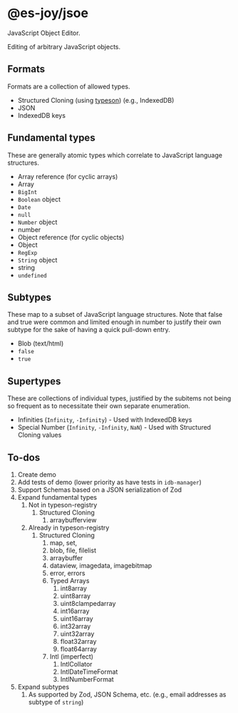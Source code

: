 # @es-joy/jsoe

JavaScript Object Editor.

Editing of arbitrary JavaScript objects.

## Formats

Formats are a collection of allowed types.

- Structured Cloning (using [typeson](https://github.com/dfahlander/typeson)) (e.g., IndexedDB)
- JSON
- IndexedDB keys

## Fundamental types

These are generally atomic types which correlate to JavaScript language structures.

- Array reference (for cyclic arrays)
- Array
- `BigInt`
- `Boolean` object
- `Date`
- `null`
- `Number` object
- number
- Object reference (for cyclic objects)
- Object
- `RegExp`
- `String` object
- string
- `undefined`

## Subtypes

These map to a subset of JavaScript language structures. Note that false and true were common and limited enough in number to justify their own subtype for the sake of having a quick pull-down entry.

- Blob (text/html)
- `false`
- `true`

## Supertypes

These are collections of individual types, justified by the subitems not being so frequent as to necessitate their own
separate enumeration.

- Infinities (`Infinity`, `-Infinity`) - Used with IndexedDB keys
- Special Number (`Infinity`, `-Infinity`, `NaN`) - Used with Structured Cloning values

## To-dos

1. Create demo
1. Add tests of demo (lower priority as have tests in `idb-manager`)
1. Support Schemas based on a JSON serialization of Zod
1. Expand fundamental types
    1. Not in typeson-registry
        1. Structured Cloning
            1. arraybufferview
    1. Already in typeson-registry
        1. Structured Cloning
            1. map, set,
            1. blob, file, filelist
            1. arraybuffer
            1. dataview, imagedata, imagebitmap
            1. error, errors
            1. Typed Arrays
                1. int8array
                1. uint8array
                1. uint8clampedarray
                1. int16array
                1. uint16array
                1. int32array
                1. uint32array
                1. float32array
                1. float64array
            1. Intl (imperfect)
                1. IntlCollator
                1. IntlDateTimeFormat
                1. IntlNumberFormat
1. Expand subtypes
    1. As supported by Zod, JSON Schema, etc. (e.g., email addresses as
        subtype of `string`)
